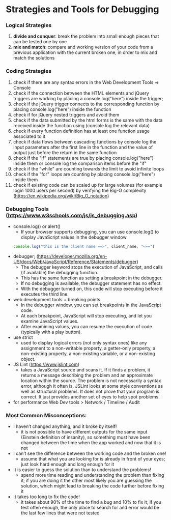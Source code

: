 # Strategies and Tools for Debugging


### Logical Strategies
1. __divide and conquer__: break the problem into small enough pieces that can be tested one by one
2. __mix and match__: compare and working version of your code from a previous application with the current broken one, in order to mix and match the solutions


### Coding Strategies
1. check if there are any syntax errors in the Web Development Tools => Console
2. check if the connection between the HTML elements and jQuery triggers are working by placing a console.log("here") inside the trigger;
3. check if the jQuery trigger connects to the corresponding function by placing console.log("here") inside the function
4. check if for jQuery nested triggers and avoid them
5. check if the data submitted by the html forms is the same with the data received inside the function using (console log the relevant data)
6. check if every function definition has at least one function usage associated to it
7. check if data flows between cascading functions by console log the input parameters after the first line in the function and the value of output just before the return in the same function
8. check if the "if" statements are true by placing console.log("here") inside them or console log the comparison items before the "if"
9. check if the "while" are counting towards the limit to avoid infinite loops
10. check if the "for" loops are counting by placing console.log("here") inside them
11. check if existing code can be scaled up for large volumes (for example login 1000 users per second) by verifying the Big-O complexity (https://en.wikipedia.org/wiki/Big_O_notation)


### Debugging Tools (https://www.w3schools.com/js/js_debugging.asp)
* console.log() or alert()
    * If your browser supports debugging, you can use console.log() to display JavaScript values in the debugger window
    ```javascript
    console.log("this is the client name ==>", client_name, "<==")
    ```
* debugger; (https://developer.mozilla.org/en-US/docs/Web/JavaScript/Reference/Statements/debugger)
    * The debugger keyword stops the execution of JavaScript, and calls (if available) the debugging function.
    * This has the same function as setting a breakpoint in the debugger.
    * If no debugging is available, the debugger statement has no effect.
    * With the debugger turned on, this code will stop executing before it executes the third line.
* web development tools + breaking points
    * In the debugger window, you can set breakpoints in the JavaScript code.
    * At each breakpoint, JavaScript will stop executing, and let you examine JavaScript values.
    * After examining values, you can resume the execution of code (typically with a play button).
* use strict
    * used to display logical errors (not only syntax ones) like any assignment to a non-writable property, a getter-only property, a non-existing property, a non-existing variable, or a non-existing object.
* JS Lint (https://www.jslint.com)
    * takes a JavaScript source and scans it. If it finds a problem, it returns a message describing the problem and an approximate location within the source. The problem is not necessarily a syntax error, although it often is. JSLint looks at some style conventions as well as structural problems. It does not prove that your program is correct. It just provides another set of eyes to help spot problems.
* for performance Web Dev tools > Network / Timeline / Audit


### Most Common Misconceptions:
* I haven’t changed anything, and it broke by itself!
    * it is not possible to have different outputs for the same input (Einstein definition of insanity), so something must have been changed between the time when the app worked and now that it is not
* I can’t see the difference between the working code and the broken one!
    * assume that what you are looking for is already in front of your eyes; just look hard enough and long enough for it
* It is easier to guess the solution than to understand the problems!
    * spend more time reading and understanding the problem than fixing it; if you are doing it the other most likely you are guessing the solution, which might lead to breaking the code further before fixing it
* It takes too long to fix the code!
    * it takes about 90% of the time to find a bug and 10% to fix it; if you test often enough, the only place to search for and error would be the last few lines that were not tested
